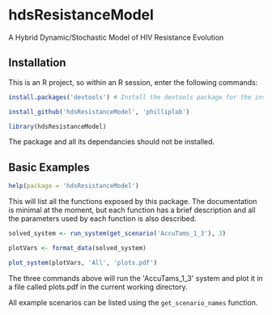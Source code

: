 hdsResistanceModel
==================

A Hybrid Dynamic/Stochastic Model of HIV Resistance Evolution

## Installation

This is an R project, so within an R session, enter the following commands:

```r
install.packages('devtools') # Install the devtools package for the install_github function

install_github('hdsResistanceModel', 'philliplab')

library(hdsResistanceModel)
```

The package and all its dependancies should not be installed.

## Basic Examples

```r
help(package = 'hdsResistanceModel')
```

This will list all the functions exposed by this package. The documentation is minimal at the moment, but each function has a brief description and all the parameters used by each function is also described.

```r
solved_system <- run_system(get_scenario('AccuTams_1_3'), 3)

plotVars <- format_data(solved_system)

plot_system(plotVars, 'All', 'plots.pdf')
```

The three commands above will run the 'AccuTams_1_3' system and plot it in a file called plots.pdf in the current working directory.

All example scenarios can be listed using the `get_scenario_names` function.